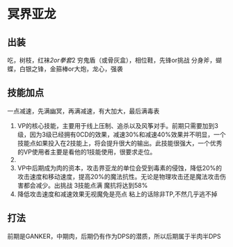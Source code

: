 # 冥界亚龙

## 出装
吃，树枝，红袜*2or拳套*2
穷鬼盾（或骨灰盒），相位鞋，先锋or挑战
分身斧，蝴蝶，白银之锋，金箍棒or大炮，龙心，强袭

## 技能加点
一点减速，先满幽冥，再满减速，有大加大，最后满毒表

1. VP的核心技能，主要用于线上压制、追杀以及风筝对手。前期只需要加到3级，因为3级已经拥有0CD的效果，减速30%和减速40%效果并不明显，一个技能点如果投入在2技能上，将会提升很大的输出。此技能很强大，一个优秀的VP使用者主要是看他的1技能使用，很要求走位。
2. 
3. VP中后期成为肉的资本，攻击界亚龙的单位会受到毒素的侵蚀，降低20%的攻击速度和移动速度，提高20%的魔法抗性。无论是物理攻击还是魔法攻击伤害都会减少。出挑战 3技能点满 魔抗将达到58%
4. 降低攻击速度和减速效果无视魔免是亮点
粘上的话除非TP,不然几乎逃不掉

## 打法
前期是GANKER，中期肉，后期仍有作为DPS的潜质，所以后期属于半肉半DPS